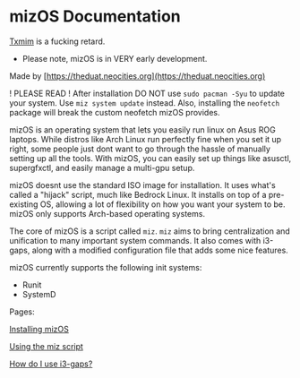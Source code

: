 # mizOS Documentation

[Txmim](https://www.roblox.com/users/1647737309/profile) is a fucking retard.

- Please note, mizOS is in VERY early development.

Made by [https://theduat.neocities.org](https://theduat.neocities.org)

! PLEASE READ ! After installation DO NOT use `sudo pacman -Syu` to update your system. Use `miz system update` instead. Also, installing the `neofetch` package will break the custom neofetch mizOS provides.

mizOS is an operating system that lets you easily run linux on Asus ROG laptops. While distros like Arch Linux run perfectly fine when you set it up right, some people just dont want to go through the hassle of manually setting up all the tools. With mizOS, you can easily set up things like asusctl, supergfxctl, and easily manage a multi-gpu setup.

mizOS doesnt use the standard ISO image for installation. It uses what's called a "hijack" script, much like Bedrock Linux. It installs on top of a pre-existing OS, allowing a lot of flexibility on how you want your system to be. mizOS only supports Arch-based operating systems.

The core of mizOS is a script called `miz`. `miz` aims to bring centralization and unification to many important system commands. It also comes with i3-gaps, along with a modified configuration file that adds some nice features.

mizOS currently supports the following init systems:
- Runit
- SystemD 


Pages:

[Installing mizOS](https://github.com/Mizosu97/mizOS/blob/main/pages/install.md)

[Using the miz script](https://github.com/Mizosu97/mizOS/blob/main/pages/miz.md)

[How do I use i3-gaps?](https://github.com/Mizosu97/mizOS/blob/main/pages/i3.md)
